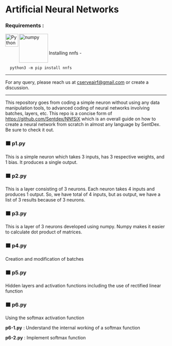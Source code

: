 # Artificial Neural Networks

### Requirements :
<img align="left" alt="Python" width="40px" src="https://img.icons8.com/color/72/python.png">
<img align="left" alt="numpy" width="90px" src="https://upload.wikimedia.org/wikipedia/commons/thumb/3/31/NumPy_logo_2020.svg/640px-NumPy_logo_2020.svg.png">
<br>
<br>
<br>
Installing nnfs -<br>
<br>  
    
      python3 -m pip install nnfs
      
***
For any query, please reach us at cserveairf@gmail.com or create a discussion.

***
This repository goes from coding a simple neuron without using any data manipulation tools, to advanced coding of neural networks involving batches, layers, etc. This repo is a concise form of https://github.com/Sentdex/NNfSiX which is an overall guide on how to create a neural network from scratch in almost any language by SentDex. Be sure to check it out.

### 🟧 p1.py
This is a simple neuron which takes 3 inputs, has 3 respective weights, and 1 bias. It produces a single output.

### 🟧 p2.py
This is a layer consisting of 3 neurons. Each neuron takes 4 inputs and produces 1 output. So, we have total of 4 inputs, but as output, we have a list of 3 results because of 3 neurons.

### 🟧 p3.py
This is a layer of 3 neurons developed using numpy. Numpy makes it easier to calculate dot product of matrices.

### 🟧 p4.py
Creation and modification of batches

### 🟧 p5.py
Hidden layers and activation functions including the use of rectified linear function

### 🟧 p6.py
Using the softmax activation function 

**p6-1.py** : Understand the internal working of a softmax function 

**p6-2.py** : Implement softmax function
